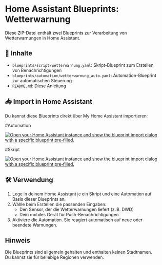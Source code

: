 # Home Assistant Blueprints: Wetterwarnung

Diese ZIP-Datei enthält zwei Blueprints zur Verarbeitung von Wetterwarnungen in Home Assistant.

## 📁 Inhalte

- `blueprints/script/wetterwarnung.yaml`: Skript-Blueprint zum Erstellen von Benachrichtigungen
- `blueprints/automation/wetterwarnung_auto.yaml`: Automation-Blueprint zur automatischen Steuerung
- `README.md`: Diese Anleitung

## 📥 Import in Home Assistant

Du kannst diese Blueprints direkt über My Home Assistant importieren:

#Automation

[![Open your Home Assistant instance and show the blueprint import dialog with a specific blueprint pre-filled.](https://my.home-assistant.io/badges/blueprint_import.svg)](https://my.home-assistant.io/redirect/blueprint_import/?blueprint_url=https%3A%2F%2Fgithub.com%2FNoack1978%2FDWD-Benachrichtigungen-%2Fblob%2Fmain%2Fwetterwarnung.yaml)

#Skript

[![Open your Home Assistant instance and show the blueprint import dialog with a specific blueprint pre-filled.](https://my.home-assistant.io/badges/blueprint_import.svg)](https://my.home-assistant.io/redirect/blueprint_import/?blueprint_url=https%3A%2F%2Fgithub.com%2FNoack1978%2FDWD-Benachrichtigungen-%2Fblob%2Fmain%2Fwetterwarnung_auto.yaml)

## 🛠️ Verwendung

1. Lege in deinem Home Assistant je ein Skript und eine Automation auf Basis dieser Blueprints an.
2. Wähle beim Erstellen die passenden Eingaben:
   - Den Sensor, der die Wetterwarnungen liefert (z. B. DWD)
   - Dein mobiles Gerät für Push-Benachrichtigungen
3. Aktiviere die Automation. Sie reagiert automatisch auf neue oder beendete Warnungen.

## Hinweis

Die Blueprints sind allgemein gehalten und enthalten keinen Stadtnamen. Du kannst sie für beliebige Regionen verwenden.
